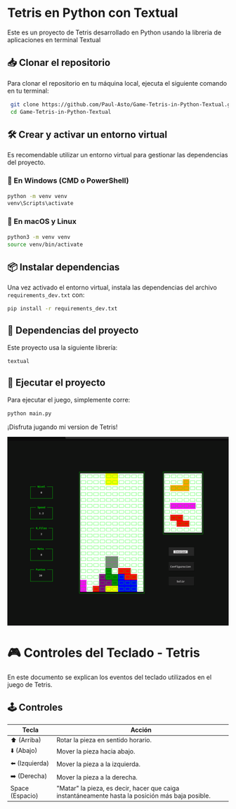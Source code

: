 # Tetris en Python con Textual

Este es un proyecto de Tetris desarrollado en Python usando la libreria de aplicaciones en terminal Textual

## 📥 Clonar el repositorio

Para clonar el repositorio en tu máquina local, ejecuta el siguiente comando en tu terminal:

```sh
 git clone https://github.com/Paul-Asto/Game-Tetris-in-Python-Textual.git
 cd Game-Tetris-in-Python-Textual
```

## 🛠️ Crear y activar un entorno virtual

Es recomendable utilizar un entorno virtual para gestionar las dependencias del proyecto.

### 🔹 En Windows (CMD o PowerShell)
```sh
python -m venv venv
venv\Scripts\activate
```

### 🔹 En macOS y Linux
```sh
python3 -m venv venv
source venv/bin/activate
```

## 📦 Instalar dependencias

Una vez activado el entorno virtual, instala las dependencias del archivo `requirements_dev.txt` con:

```sh
pip install -r requirements_dev.txt
```

## 📜 Dependencias del proyecto

Este proyecto usa la siguiente librería:

```
textual
```

## 🚀 Ejecutar el proyecto

Para ejecutar el juego, simplemente corre:

```sh
python main.py
```

¡Disfruta jugando mi version de Tetris! 


<img src="assets/gift_tetris.gif" width="800px">

# 🎮 Controles del Teclado - Tetris

En este documento se explican los eventos del teclado utilizados en el juego de Tetris.

## 🕹 Controles

| Tecla        | Acción |
|-------------|------------------------------------------------|
| ⬆️ (Arriba) | Rotar la pieza en sentido horario. |
| ⬇️ (Abajo)  | Mover la pieza hacia abajo. |
| ⬅️ (Izquierda) | Mover la pieza a la izquierda. |
| ➡️ (Derecha) | Mover la pieza a la derecha. |
| Space (Espacio) | "Matar" la pieza, es decir, hacer que caiga instantáneamente hasta la posición más baja posible. |

